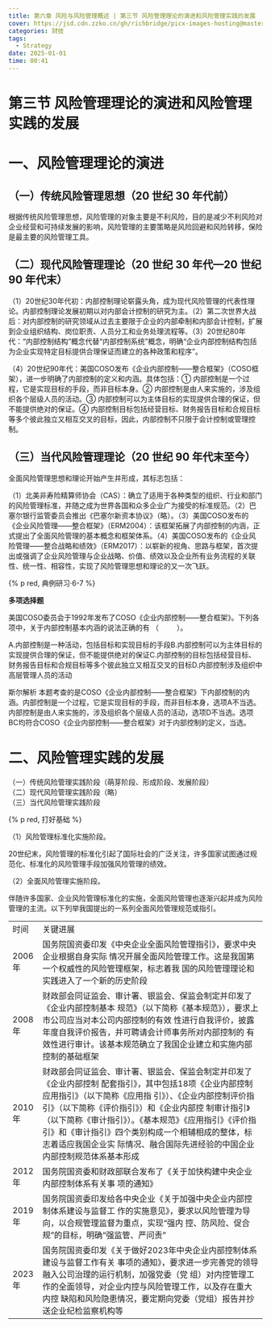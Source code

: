 ```yaml
---
title: 第六章 风险与风险管理概述 | 第三节 风险管理理论的演进和风险管理实践的发展
cover: https://jsd.cdn.zzko.cn/gh/richbridge/picx-images-hosting@master/thumbnail/strategy.avif
categories: 财技
tags:
  - Strategy
date: 2025-01-01 
time: 00:41
---
```


# 第三节 风险管理理论的演进和风险管理实践的发展  

# 一、风险管理理论的演进  

## （一）传统风险管理思想（20 世纪 30 年代前）  

根据传统风险管理思想，风险管理的对象主要是不利风险，目的是减少不利风险对企业经营和可持续发展的影响，风险管理的主要策略是风险回避和风险转移，保险是最主要的风险管理工具。  

## （二）现代风险管理理论（20 世纪 30 年代—20 世纪 90 年代末）  

（1）20世纪30年代初：内部控制理论崭露头角，成为现代风险管理的代表性理论。内部控制理论发展初期以对内部会计控制的研究为主。（2）第二次世界大战后：对内部控制的研究领域从过去主要限于企业的内部牵制和内部会计控制，扩展到企业组织结构、岗位职责、人员分工和业务处理流程等。（3）20世纪80年代：“内部控制结构”概念代替“内部控制系统”概念，明确“企业内部控制结构包括为企业实现特定目标提供合理保证而建立的各种政策和程序”。  


（4）20世纪90年代：美国COSO发布《企业内部控制——整合框架》（COSO框架），进一步明确了内部控制的定义和内涵。具体包括：① 内部控制是一个过程，它是实现目标的手段，而非目标本身。② 内部控制是由人来实施的，涉及组织各个层级人员的活动。③ 内部控制可以为主体目标的实现提供合理的保证，但不能提供绝对的保证。④ 内部控制目标包括经营目标、财务报告目标和合规目标等多个彼此独立又相互交叉的目标，因此，内部控制不只限于会计控制或管理控制。  

## （三）当代风险管理理论（20 世纪 90 年代末至今）  

全面风险管理思想和理论开始产生并形成，其标志包括：  

（1）北美非寿险精算师协会（CAS）：确立了适用于各种类型的组织、行业和部门的风险管理标准，并随之成为世界各国和众多企业广为接受的标准规范。（2）巴塞尔银行监管委员会推出《巴塞尔新资本协议》（略）。（3）美国COSO发布的《企业风险管理——整合框架》（ERM2004）：该框架拓展了内部控制的内涵，正式提出了全面风险管理的基本概念和框架体系。（4）美国COSO发布的《企业风险管理——整合战略和绩效》（ERM2017）：以崭新的视角、思路与框架，首次提出或强调了企业风险管理与企业战略、价值、绩效以及企业所有业务流程的关联性、统一性、相容性，实现了风险管理思想和理论的又一次飞跃。  

{% p red, 典例研习·6-7 %}  

**多项选择题**

美国COSO委员会于1992年发布了COSO《企业内部控制——整合框架》。下列各项中，关于内部控制基本内涵的说法正确的有 （    ）。  

A.内部控制是一种活动，包括目标和实现目标的手段B.内部控制可以为主体目标的实现提供合理的保证，但不能提供绝对的保证C.内部控制的目标包括经营目标、财务报告目标和合规目标等多个彼此独立又相互交叉的目标D.内部控制涉及组织中高层管理人员的活动  

斯尔解析 本题考查的是COSO《企业内部控制——整合框架》下内部控制的内涵。内部控制是一个过程，它是实现目标的手段，而非目标本身，选项A不当选。内部控制是由人来实施的，涉及组织各个层级人员的活动，选项D不当选。选项BC均符合COSO《企业内部控制——整合框架》对于内部控制的定义，当选。  

# 二、风险管理实践的发展  

（一）传统风险管理实践阶段（萌芽阶段、形成阶段、发展阶段）  
（二）现代风险管理实践阶段（略）  
（三）当代风险管理实践阶段  


{% p red, 打好基础 %}

（1）风险管理标准化实施阶段。  

20世纪末，风险管理的标准化引起了国际社会的广泛关注，许多国家试图通过规范化、标准化的风险管理手段加强风险管理的绩效。  

（2）全面风险管理实施阶段。  

伴随许多国家、企业风险管理标准化的实施，全面风险管理也逐渐兴起并成为风险管理的主流。以下列举我国提出的一系列全面风险管理规范或指引。  

<html><body><table><tr><td>时间</td><td>关键进展</td></tr><tr><td>2006年</td><td>国务院国资委印发《中央企业全面风险管理指引》，要求中央企业根据自身实际 情况开展全面风险管理工作。这是我国第一个权威性的风险管理框架，标志着我 国的风险管理理论和实践进入了一个新的历史阶段</td></tr><tr><td>2008年</td><td>财政部会同证监会、审计署、银监会、保监会制定并印发了《企业内部控制基本 规范》（以下简称《基本规范》），要求上市公司应当对本公司内部控制的有效 性进行自我评价，披露年度自我评价报告，并可聘请会计师事务所对内部控制的 有效性进行审计。该基本规范确立了我国企业建立和实施内部控制的基础框架</td></tr><tr><td>2010年</td><td>财政部会同证监会、审计署、银监会、保监会制定并印发了《企业内部控制 配套指引》，其中包括18项《企业内部控制应用指引》（以下简称《应用指 引》）、《企业内部控制评价指引》（以下简称《评价指引》）和《企业内部控 制审计指引》（以下简称《审计指引》）。《基本规范》《应用指引》《评价指 引》和《审计指引》四个类别构成一个相辅相成的整体，标志着适应我国企业实 际情况、融合国际先进经验的中国企业内部控制规范体系基本形成</td></tr><tr><td>2012年</td><td>国务院国资委和财政部联合发布了《关于加快构建中央企业内部控制体系有关事 项的通知》</td></tr><tr><td>2019年</td><td>国务院国资委印发给各中央企业《关于加强中央企业内部控制体系建设与监督工 作的实施意见》，要求以风险管理为导向，以合规管理监督为重点，实现“强内 控、防风险、促合规”的目标，明确“强监管、严问责”</td></tr><tr><td>2023年</td><td>国务院国资委印发《关于做好2023年中央企业内部控制体系建设与监督工作有关 事项的通知》，要求进一步完善党的领导融入公司治理的运行机制，加强党委（党 组）对内控管理工作的全面领导，对企业内控与风险管理工作，以及存在重大内控 缺陷和风险隐患情况，要定期向党委（党组）报告并抄送企业纪检监察机构等</td></tr></table></body></html>  